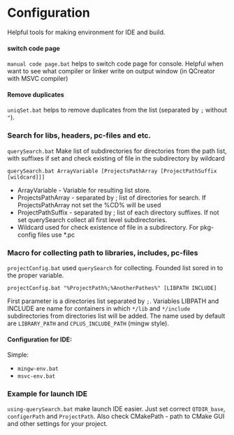 # Configuration
Helpful tools for making environment for IDE and build.

#### switch code page
`manual code page.bat` helps to switch code page for console. Helpful when want to see what compiler or linker  write on output window (in QCreator with MSVC compiler)

#### Remove duplicates
`uniqSet.bat` helps to remove duplicates from the list (separated by `;` without `"`).

### Search for libs, headers, pc-files and etc.
`querySearch.bat` Make list of subdirectories for directories from the path list, with suffixes if set and check existing of file in the subdirectory by wildcard

`querySearch.bat ArrayVariable [ProjectsPathArray [ProjectPathSuffix [wildcard]]]`

  - ArrayVariable - Variable for resulting list store.
  - ProjectsPathArray - separated by ; list of directories for search. If ProjectsPathArray not set the %CD% will be used
  - ProjectPathSuffix - separated by ; list of each directory suffixes. If not set querySearch collect all first level subdirectories.
  - Wildcard used for check existence of file in a subdirectory. For pkg-config files use *.pc

### Macro for collecting path to libraries, includes, pc-files
`projectConfig.bat` used `querySearch` for collecting. Founded list sored in to the proper variable.

`projectConfig.bat "%ProjectPath%;%AnotherPathes%" [LIBPATH INCLUDE]`

First parameter is a directories list separated by `;`. Variables LIBPATH and INCLUDE are name for containers in which `*/lib` and `*/include` subdirectories from directories list will be added. The name used by default are `LIBRARY_PATH` and `CPLUS_INCLUDE_PATH` (mingw style).


#### Configuration for IDE:
Simple:
  * `mingw-env.bat`
  * `msvc-env.bat`

### Example for launch IDE
`using-querySearch.bat` make launch IDE easier. Just set correct `QTDIR_base`, `configerPath` and `ProjectPath`. Also check CMakePath - path to CMake GUI and other settings for your project.

